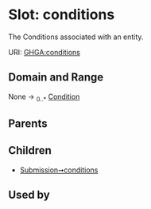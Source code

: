 
# Slot: conditions


The Conditions associated with an entity.

URI: [GHGA:conditions](https://w3id.org/GHGA/conditions)


## Domain and Range

None &#8594;  <sub>0..\*</sub> [Condition](Condition.md)

## Parents


## Children

 *  [Submission➞conditions](Submission_conditions.md)

## Used by

